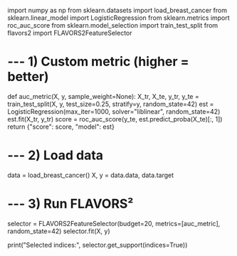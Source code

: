 import numpy as np
from sklearn.datasets import load_breast_cancer
from sklearn.linear_model import LogisticRegression
from sklearn.metrics import roc_auc_score
from sklearn.model_selection import train_test_split
from flavors2 import FLAVORS2FeatureSelector

# --- 1) Custom metric (higher = better)
def auc_metric(X, y, sample_weight=None):
    X_tr, X_te, y_tr, y_te = train_test_split(X, y, test_size=0.25, stratify=y, random_state=42)
    est = LogisticRegression(max_iter=1000, solver="liblinear", random_state=42)
    est.fit(X_tr, y_tr)
    score = roc_auc_score(y_te, est.predict_proba(X_te)[:, 1])
    return {"score": score, "model": est}

# --- 2) Load data
data = load_breast_cancer()
X, y = data.data, data.target

# --- 3) Run FLAVORS²
selector = FLAVORS2FeatureSelector(budget=20, metrics=[auc_metric], random_state=42)
selector.fit(X, y)

print("Selected indices:", selector.get_support(indices=True))
